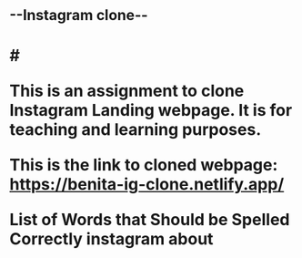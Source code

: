 <h1 style="font-size: 25px;">--Instagram clone--<h1>
#

This is an assignment to clone Instagram Landing webpage.
It is for teaching and learning purposes.

This is the link to cloned webpage: https://benita-ig-clone.netlify.app/

List of Words that Should be Spelled Correctly
instagram
about
